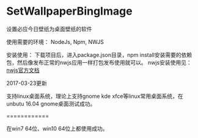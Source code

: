 # SetWallpaperBingImage
设置必应今日壁纸为桌面壁纸的软件

使用需要的环境：
NodeJs, Npm, NWJS

安装使用：
下载项目后，进入package.json目录，npm install安装需要的依赖包，然后像发布正常的nwjs应用一样打包发布使用就可以。
nwjs安装使用见：[nwjs官方文档](http://docs.nwjs.io/en/latest)

2017-03-23更新

支持linux桌面系统，理论上支持gnome kde xfce等linux常用桌面系统，在unbutu 16.04 gnome桌面测试成功。

============

在win7 64位、win10 64位上都使用成功。

